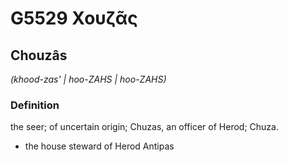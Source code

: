 # G5529 Χουζᾶς

## Chouzâs

_(khood-zas' | hoo-ZAHS | hoo-ZAHS)_

### Definition

the seer; of uncertain origin; Chuzas, an officer of Herod; Chuza.

- the house steward of Herod Antipas

